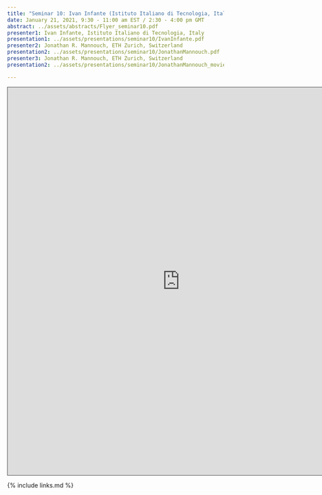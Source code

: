 ```yaml
---
title: "Seminar 10: Ivan Infante (Istituto Italiano di Tecnologia, Italy) and Jonathan R. Mannouch (ETH Zurich, Switzerland)"
date: January 21, 2021, 9:30 - 11:00 am EST / 2:30 - 4:00 pm GMT
abstract: ../assets/abstracts/Flyer_seminar10.pdf
presenter1: Ivan Infante, Istituto Italiano di Tecnologia, Italy
presentation1: ../assets/presentations/seminar10/IvanInfante.pdf
presenter2: Jonathan R. Mannouch, ETH Zurich, Switzerland
presentation2: ../assets/presentations/seminar10/JonathanMannouch.pdf
presenter3: Jonathan R. Mannouch, ETH Zurich, Switzerland
presentation2: ../assets/presentations/seminar10/JonathanMannouch_movie.mov

---
```


<iframe src="https://ub.hosted.panopto.com/Panopto/Pages/Embed.aspx?id=6afd4742-9db1-4417-93e5-acb7010cc074
&autoplay=false&offerviewer=true&showtitle=true&showbrand=false&start=0&interactivity=all" height="900" width="800"
 style="border: 1px solid #464646;" allowfullscreen allow="autoplay"></iframe>


{% include links.md %}

